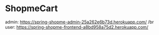 # ShopmeCart
admin: https://spring-shopme-admin-25a262e6b73d.herokuapp.com/
/br
user: https://spring-shopme-frontend-a8bd958a75d2.herokuapp.com/
